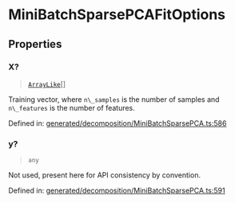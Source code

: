 # MiniBatchSparsePCAFitOptions

## Properties

### X?

> [`ArrayLike`](../types/ArrayLike.md)[]

Training vector, where `n\_samples` is the number of samples and `n\_features` is the number of features.

Defined in:  [generated/decomposition/MiniBatchSparsePCA.ts:586](https://github.com/transitive-bullshit/scikit-learn-ts/blob/b59c1ff/packages/sklearn/src/generated/decomposition/MiniBatchSparsePCA.ts#L586)

### y?

> `any`

Not used, present here for API consistency by convention.

Defined in:  [generated/decomposition/MiniBatchSparsePCA.ts:591](https://github.com/transitive-bullshit/scikit-learn-ts/blob/b59c1ff/packages/sklearn/src/generated/decomposition/MiniBatchSparsePCA.ts#L591)
